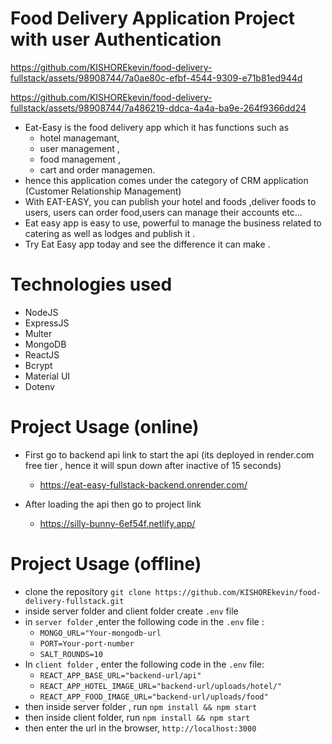 # Food Delivery Application Project with user Authentication



https://github.com/KISHOREkevin/food-delivery-fullstack/assets/98908744/7a0ae80c-efbf-4544-9309-e71b81ed944d


https://github.com/KISHOREkevin/food-delivery-fullstack/assets/98908744/7a486219-ddca-4a4a-ba9e-264f9366dd24




* Eat-Easy is the food delivery app which it has functions such as 
    * hotel managemant,
    * user management , 
    * food management , 
    * cart and order managemen.
* hence this application comes under the category of CRM application (Customer Relationship Management)
* With EAT-EASY, you can publish your hotel and foods ,deliver foods to users, users can order food,users can manage their accounts etc...
* Eat easy  app is easy to use, powerful to manage the business related to catering as well as lodges and publish it .
* Try Eat Easy app today and see the difference it can make .

# Technologies used
* NodeJS
* ExpressJS
* Multer
* MongoDB
* ReactJS
* Bcrypt
* Material UI
* Dotenv
  
# Project Usage (online)
* First go to backend api link to start the api (its deployed in render.com free tier , hence it will spun down after inactive of 15 seconds)
  * https://eat-easy-fullstack-backend.onrender.com/

* After loading the api then go to project link
    * https://silly-bunny-6ef54f.netlify.app/

# Project Usage (offline)
* clone the repository `git clone https://github.com/KISHOREkevin/food-delivery-fullstack.git`
* inside server folder and client folder create `.env` file
* in `server folder` ,enter the following code in the `.env` file :
     * `MONGO_URL="Your-mongodb-url`
     * `PORT=Your-port-number`
     * `SALT_ROUNDS=10`
* In `client folder` , enter the following code in the `.env` file:
     * `REACT_APP_BASE_URL="backend-url/api"`
     * `REACT_APP_HOTEL_IMAGE_URL="backend-url/uploads/hotel/"`
     * `REACT_APP_FOOD_IMAGE_URL="backend-url/uploads/food"`
* then inside server folder , run `npm install && npm start`
* then inside client folder, run `npm install && npm start`
* then enter the url in the browser, `http://localhost:3000`


